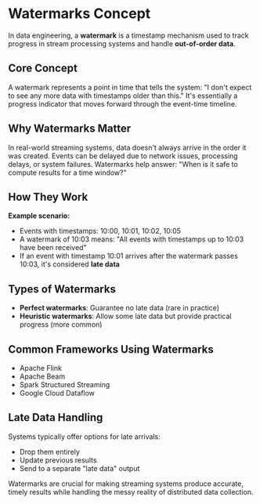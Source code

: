 # Watermarks Concept
In data engineering, a **watermark** is a timestamp mechanism used to track progress in stream processing systems and handle **out-of-order data**.

## Core Concept

A watermark represents a point in time that tells the system: "I don't expect to see any more data with timestamps older than this." It's essentially a progress indicator that moves forward through the event-time timeline.

## Why Watermarks Matter

In real-world streaming systems, data doesn't always arrive in the order it was created. Events can be delayed due to network issues, processing delays, or system failures. Watermarks help answer: "When is it safe to compute results for a time window?"

## How They Work

**Example scenario:**
- Events with timestamps: 10:00, 10:01, 10:02, 10:05
- A watermark of 10:03 means: "All events with timestamps up to 10:03 have been received"
- If an event with timestamp 10:01 arrives after the watermark passes 10:03, it's considered **late data**

## Types of Watermarks

- **Perfect watermarks**: Guarantee no late data (rare in practice)
- **Heuristic watermarks**: Allow some late data but provide practical progress (more common)

## Common Frameworks Using Watermarks

- Apache Flink
- Apache Beam
- Spark Structured Streaming
- Google Cloud Dataflow

## Late Data Handling

Systems typically offer options for late arrivals:
- Drop them entirely
- Update previous results
- Send to a separate "late data" output

Watermarks are crucial for making streaming systems produce accurate, timely results while handling the messy reality of distributed data collection.
